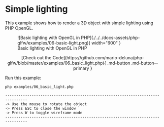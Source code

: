 # Simple lighting

This example shows how to render a 3D object with simple lighting using PHP OpenGL. 

<figure markdown>
  ![Basic lighting with OpenGL in PHP](./../../docs-assets/php-glfw/examples/06-basic-light.png){ width="600" }
  <figcaption>Basic lighting with OpenGL in PHP</figcaption>
</figure>

<div style="text-align: center;" markdown>
[Check out the Code](https://github.com/mario-deluna/php-glfw/blob/master/examples/06_basic_light.php){ .md-button .md-button--primary }
</div>

Run this example:

```
php examples/06_basic_light.php
```

```
--------------------------------------------------------------------------------
-> Use the mouse to rotate the object
-> Press ESC to close the window
-> Press W to toggle wireframe mode
--------------------------------------------------------------------------------
```